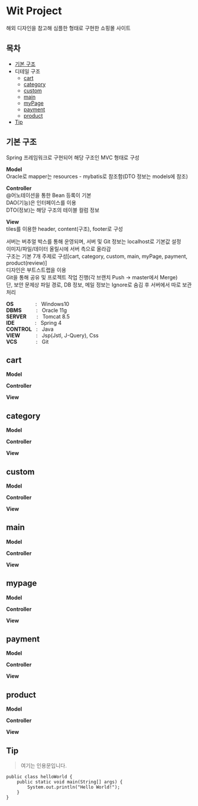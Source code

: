 # Wit Project
해외 디자인을 참고해 심플한 형태로 구현한 쇼핑몰 사이트
   
    
## 목차
- [기본 구조](#기본-구조)
- 디테일 구조
  - [cart](#cart)
  - [category](#category)
  - [custom](#custom)
  - [main](#main)
  - [myPage](#mypage)
  - [payment](#payment)
  - [product](#product)
- [Tip](#Tip)
   
    
## 기본 구조
Spring 프레임워크로 구현되어 해당 구조인 MVC 형태로 구성      

**Model**   
Oracle로 mapper는 resources - mybatis로 참조함(DTO 정보는 models에 참조)  

**Controller**      
@어노테이션을 통한 Bean 등록이 기본   
DAO(기능)은 인터페이스를 이용   
DTO(정보)는 해당 구조의 테이블 컬럼 정보    

**View**   
tiles를 이용한 header, content(구조), footer로 구성   

서버는 버추얼 박스를 통해 운영되며, 서버 및 Git 정보는 localhost로 기본값 설정   
이미지/파일/데이터 올릴시에 서버 측으로 올라감   
구조는 기본 7개 주제로 구성[cart, category, custom, main, myPage, payment, product(review)]   
디자인은 부트스트랩을 이용   
Git을 통해 공유 및 프로젝트 작업 진행(각 브랜치 Push -> master에서 Merge)   
단, 보안 문제상 파일 경로, DB 정보, 메일 정보는 Ignore로 숨김 후 서버에서 따로 보관 처리


**OS** &nbsp; &nbsp; &nbsp; &nbsp; &nbsp; &nbsp; &nbsp; : &nbsp; Windows10   
**DBMS** &nbsp; &nbsp; &nbsp; &nbsp;&nbsp; : &nbsp; Oracle 11g   
**SERVER** &nbsp; &nbsp; &nbsp; : &nbsp; Tomcat 8.5   
**IDE** &nbsp; &nbsp; &nbsp; &nbsp; &nbsp; &nbsp;&nbsp; : &nbsp; Spring 4   
**CONTROL** &nbsp; : &nbsp; Java   
**VIEW** &nbsp; &nbsp; &nbsp; &nbsp; &nbsp; : &nbsp; Jsp(Jstl, J-Query), Css   
**VCS** &nbsp; &nbsp; &nbsp; &nbsp; &nbsp; &nbsp; : &nbsp; Git   
   
    
## cart
**Model**   
   

**Controller**      
   

**View**   
   

## category
**Model**   
   

**Controller**      
   

**View**   
   

## custom
**Model**   
   

**Controller**      
   

**View**   
   

## main
**Model**   
   

**Controller**      
   

**View**   
   

## mypage
**Model**   
   

**Controller**      
   

**View**   
   

## payment
**Model**   
   

**Controller**      
   

**View**   
   

## product
**Model**   
   

**Controller**      
   

**View**   
   
    
## Tip
   
    
> 여기는 인용문입니다.
```
public class helloWorld {
	public static void main(String[] args) {
		System.out.println("Hello World!");
	} 
}
```
